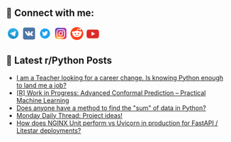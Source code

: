 ## 🔎 Connect with me:
[<img src="https://github.com/bullbesh/bullbesh/blob/main/images/Telegram.png" width="32" height="32" />](https://t.me/bullbesh)
[<img src="https://github.com/bullbesh/bullbesh/blob/main/images/VK.png" width="32" height="32" />](https://vk.com/bullbesh)
[<img src="https://github.com/bullbesh/bullbesh/blob/main/images/Twitter.png" width="32" height="32" />](https://twitter.com/bullbesh1)
[<img src="https://github.com/bullbesh/bullbesh/blob/main/images/Instagram.png" width="32" height="32" />](https://www.instagram.com/bullbesh)
[<img src="https://github.com/bullbesh/bullbesh/blob/main/images/Reddit.png" width="32" height="32" />](https://www.reddit.com/user/bullbesh)
[<img src="https://github.com/bullbesh/bullbesh/blob/main/images/YouTube.png" width="32" height="32" />](https://www.youtube.com/channel/UCtfjRs6uzgq5mfm8S06WTcg)

## 📕 Latest r/Python Posts
<!-- BLOG-POST-LIST:START -->
- [I am a Teacher looking for a career change. Is knowing Python enough to land me a job?](https://www.reddit.com/r/Python/comments/1k9sftq/i_am_a_teacher_looking_for_a_career_change_is/)
- [[R] Work in Progress: Advanced Conformal Prediction – Practical Machine Learning](https://www.reddit.com/r/Python/comments/1k9qm5z/r_work_in_progress_advanced_conformal_prediction/)
- [Does anyone have a method to find the &quot;sum&quot; of data in Python?](https://www.reddit.com/r/Python/comments/1k9oh77/does_anyone_have_a_method_to_find_the_sum_of_data/)
- [Monday Daily Thread: Project ideas!](https://www.reddit.com/r/Python/comments/1k9i87u/monday_daily_thread_project_ideas/)
- [How does NGINX Unit perform vs Uvicorn in production for FastAPI / Litestar deployments?](https://www.reddit.com/r/Python/comments/1k9gf7w/how_does_nginx_unit_perform_vs_uvicorn_in/)
<!-- BLOG-POST-LIST:END -->
